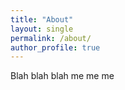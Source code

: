 ```yaml
---
title: "About"
layout: single
permalink: /about/
author_profile: true
---
```

Blah blah blah me me me
